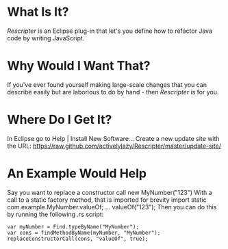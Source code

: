 # What Is It?

*Rescripter* is an Eclipse plug-in that let's you define how to refactor 
Java code by writing JavaScript.

# Why Would I Want That?

If you've ever found yourself making large-scale changes that you can describe
easily but are laborious to do by hand - then *Rescripter* is for you.

# Where Do I Get It?

In Eclipse go to Help | Install New Software...
Create a new update site with the URL:
    https://raw.github.com/activelylazy/Rescripter/master/update-site/

# An Example Would Help

Say you want to replace a constructor call
    new MyNumber("123")
With a call to a static factory method, that is imported for brevity
    import static com.example.MyNumber.valueOf;
    ...
    valueOf("123");
Then you can do this by running the following .rs script:
```
var myNumber = Find.typeByName("MyNumber");
var cons = findMethodByName(myNumber, "MyNumber");
replaceConstructorCall(cons, "valueOf", true);
```

